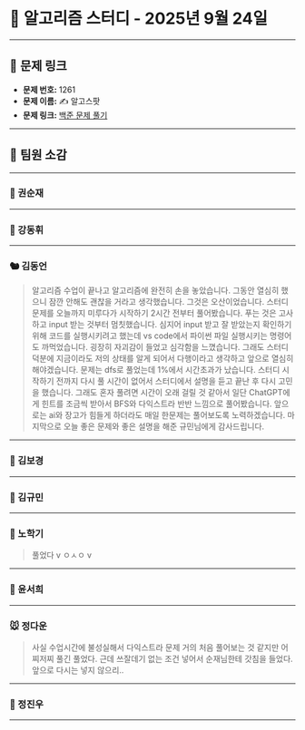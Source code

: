 # 📘 알고리즘 스터디 - 2025년 9월 24일

---

## 🔗 문제 링크

- **문제 번호:** 1261
- **문제 이름:** ✍️ 알고스팟
- **문제 링크:** [백준 문제 풀기](https://www.acmicpc.net/problem/1261)

---

## 💬 팀원 소감

---

### 🐥 권순재

> 

---

### 🐰 강동휘

> 

---

### 🐿️ 김동언

> 알고리즘 수업이 끝나고 알고리즘에 완전히 손을 놓았습니다. 그동안 열심히 했으니 잠깐 안해도 괜찮을 거라고 생각했습니다. 그것은 오산이었습니다. 스터디 문제를 오늘까지 미루다가 시작하기 2시간 전부터 풀어봤습니다. 푸는 것은 고사하고 input 받는 것부터 멈칫했습니다. 심지어 input 받고 잘 받았는지 확인하기 위해 코드를 실행시키려고 했는데 vs code에서 파이썬 파일 실행시키는 명령어도 까먹었습니다. 굉장히 자괴감이 들었고 심각함을 느꼈습니다. 그래도 스터디 덕분에 지금이라도 저의 상태를 알게 되어서 다행이라고 생각하고 앞으로 열심히 해야겠습니다.
문제는 dfs로 풀었는데 1%에서 시간초과가 났습니다. 스터디 시작하기 전까지 다시 풀 시간이 없어서 스터디에서 설명을 듣고 끝난 후 다시 고민을 했습니다. 그래도 혼자 풀려면 시간이 오래 걸릴 것 같아서 일단 ChatGPT에게 힌트를 조금씩 받아서 BFS와 다익스트라 반반 느낌으로 풀어봤습니다. 앞으로는 ai와 장고가 힘들게 하더라도 매일 한문제는 풀어보도록 노력하겠습니다.
마지막으로 오늘 좋은 문제와 좋은 설명을 해준 규민님에게 감사드립니다. 

---

### 🐺 김보경

> 

---

### 🐘 김규민

> 

---

### 🐼 노학기

> 풀었다 v ㅇㅅㅇ v

---

### 🦊 윤서희

> 

---

### 🐭 정다운

> 사실 수업시간에 불성실해서 다익스트라 문제 거의 처음 풀어보는 것 같지만 어찌저찌 풀긴 풀었다. 근데 쓰잘데기 없는 조건 넣어서 순재님한테 갓침을 들었다. 앞으로 다시는 넣지 않으리..

---

### 🐳 정진우

> 

---

